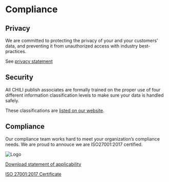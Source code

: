 # Compliance

## Privacy

We are committed to protecting the privacy of your and your customers' data, and preventing it from unauthorized access with industry best-practices.

See [privacy statement](https://www.chili-publish.com/legal/)

## Security

All CHILI publish associates are formally trained on the proper use of four different information classification levels to make sure your data is handled safely.

These classifications are [listed on our website](https://www.chili-publish.com/security/).

## Compliance

Our compliance team works hard to meet your organization’s compliance needs. We are proud to annouce we are ISO27001:2017 certified.

![Logo](https://www.datocms-assets.com/11099/1643128549-iso-brand-compliance.png?auto=format&dpr=0.62&w=600)

[Download statement of applicability](https://cdn6.chili-publish.com/hub/Legal/CHILI_publish_ISO27001_Statement_of_Applicability_v120.pdf)

[ISO 27001:2017 Certificate](https://cdn6.chili-publish.com/hub/Legal/NL_1527.1.1-CHILI_publish_N.V.-ISO_27001.pdf)


